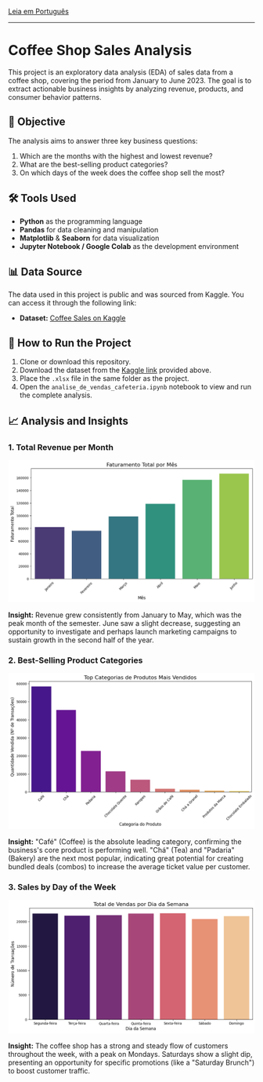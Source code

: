 [Leia em Português](README.pt.md)

---

# Coffee Shop Sales Analysis

This project is an exploratory data analysis (EDA) of sales data from a coffee shop, covering the period from January to June 2023. The goal is to extract actionable business insights by analyzing revenue, products, and consumer behavior patterns.

## 🎯 Objective

The analysis aims to answer three key business questions:
1.  Which are the months with the highest and lowest revenue?
2.  What are the best-selling product categories?
3.  On which days of the week does the coffee shop sell the most?

## 🛠️ Tools Used
* **Python** as the programming language
* **Pandas** for data cleaning and manipulation
* **Matplotlib** & **Seaborn** for data visualization
* **Jupyter Notebook / Google Colab** as the development environment

## 📊 Data Source
The data used in this project is public and was sourced from Kaggle. You can access it through the following link:
* **Dataset:** [Coffee Sales on Kaggle](https://www.kaggle.com/datasets/ahmedabbas757/coffee-sales)

## 🚀 How to Run the Project
1.  Clone or download this repository.
2.  Download the dataset from the [Kaggle link](https://www.kaggle.com/datasets/ahmedabbas757/coffee-sales) provided above.
3.  Place the `.xlsx` file in the same folder as the project.
4.  Open the `analise_de_vendas_cafeteria.ipynb` notebook to view and run the complete analysis.

## 📈 Analysis and Insights

### 1. Total Revenue per Month
![Monthly Revenue](faturamento_por_mes_pt.png)

**Insight:** Revenue grew consistently from January to May, which was the peak month of the semester. June saw a slight decrease, suggesting an opportunity to investigate and perhaps launch marketing campaigns to sustain growth in the second half of the year.

### 2. Best-Selling Product Categories
![Best-Selling Products](produtos_mais_vendidos_pt.png)

**Insight:** "Café" (Coffee) is the absolute leading category, confirming the business's core product is performing well. "Chá" (Tea) and "Padaria" (Bakery) are the next most popular, indicating great potential for creating bundled deals (combos) to increase the average ticket value per customer.

### 3. Sales by Day of the Week
![Sales by Day of the Week](vendas_por_dia_pt.png)

**Insight:** The coffee shop has a strong and steady flow of customers throughout the week, with a peak on Mondays. Saturdays show a slight dip, presenting an opportunity for specific promotions (like a "Saturday Brunch") to boost customer traffic.
